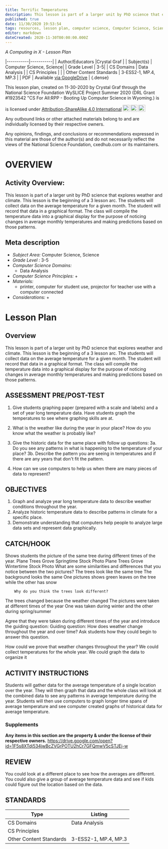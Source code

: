 ```yaml
---
title: Terrific Temperatures
description: This lesson is part of a larger unit by PhD science that explores weather and climate. This lesson is the beginning of a 3 lesson arc. The students will collect data on the average temperature for a given month. The student will record that data in a graphical format. The class will compile the temperature data into a graphical display for the purpose of noticing changes in average monthly temperatures and making predictions based on those patterns.
published: true
date: 11/30/2020 19:53:54
tags: resources, lesson plan, computer science, Computer Science, Science 
editor: markdown
dateCreated: 2020-11-30T00:00:00.000Z
---
```

*A Computing in X - Lesson Plan*

|-----------|-----------|
| Author/Educators |Crystal Graf |
| Subject(s) | Computer Science, Science|
| Grade Level | 3-5|
| CS Domains | Data Analysis |
| CS Principles |  |
| Other Content Standards | 3-ESS2-1, MP.4, MP.3 | 
| PDF | Available [via GoogleDrive]() |
{.dense}






This lesson plan, created on 11-30-2020 by Crystal Graf through the National Science Foundation WySLICE Project Summer 2020 (DRL Grant #1923542 "CS For All:RPP - Booting Up Computer Science in Wyoming.) is  <p xmlns:cc="http://creativecommons.org/ns#" >  is licensed under <a href="http://creativecommons.org/licenses/by-sa/4.0/?ref=chooser-v1" target="_blank" rel="license noopener noreferrer" style="display:inline-block;">Attribution-ShareAlike 4.0 International<img style="height:22px!important;margin-left:3px;vertical-align:text-bottom;" src="https://mirrors.creativecommons.org/presskit/icons/cc.svg?ref=chooser-v1"><img style="height:22px!important;margin-left:3px;vertical-align:text-bottom;" src="https://mirrors.creativecommons.org/presskit/icons/by.svg?ref=chooser-v1"><img style="height:22px!important;margin-left:3px;vertical-align:text-bottom;" src="https://mirrors.creativecommons.org/presskit/icons/sa.svg?ref=chooser-v1"></a></p>


Any outbound links or other attached materials belong to and are individually licensed by their respective owners. 


Any opinions, findings, and conclusions or recommendations expressed in this material are those of the author(s) and do not necessarily reflect the views of the National Science Foundation, cxedhub.com or its maintainers.


# OVERVIEW
## Activity Overview:  
This lesson is part of a larger unit by PhD science that explores weather and climate. This lesson is the beginning of a 3 lesson arc. The students will collect data on the average temperature for a given month. The student will record that data in a graphical format. The class will compile the temperature data into a graphical display for the purpose of noticing changes in average monthly temperatures and making predictions based on those patterns.
## Meta description
+ *Subject Area:* Computer Science, Science 
+ *Grade Level :* 3-5 
+ *Computer Science Domains:*
   + Data Analysis
+ *Computer Science Principles:*
   + 
+ *Materials:* 
   + printer, computer for student use, projector for teacher use with a computer connected
+ *Considerations:*
   + 


# Lesson Plan
## Overview
This lesson is part of a larger unit by PhD science that explores weather and climate. This lesson is the beginning of a 3 lesson arc. The students will collect data on the average temperature for a given month. The student will record that data in a graphical format. The class will compile the temperature data into a graphical display for the purpose of noticing changes in average monthly temperatures and making predictions based on those patterns.
## ASSESSMENT PRE/POST-TEST
1. Give students graphing paper (prepared with a scale and labels) and a set of year long temperature data. Have students graph the temperatures to see where graphing skills are at. 


2. What is the weather like during the year in your place? How do you know what the weather is probably like?


3. Give the historic data for the same place with follow up questions:
3a. Do you see any patterns in what is happening to the temperature of your place?
3b. Describe the pattern you are seeing in temperatures and if there are any years that don't fit the pattern.


4. How can we use computers to help us when there are many pieces of data to represent?
## OBJECTIVES
1. Graph and analyze year long temperature data to describe weather conditions throughout the year.
2. Analyze historic temperature data to describe patterns in climate for a specific place.
3. Demonstrate understanding that computers help people to analyze large data sets and represent data graphically.


## CATCH/HOOK
Shows students the picture of the same tree during different times of the year.
 Plane Trees Grove Springtime Stock Photo
Plane Trees Grove Wintertime Stock Photo
        What are some similarities and differences that you notice between the two pictures?
The trees look like the same tree
The background looks the same
One pictures shows green leaves on the tree while the other has snow


        Why do you think the trees look different?
The trees changed because the weather changed
The pictures were taken at different times of the year
One was taken during winter and the other during spring/summer


Agree that they were taken during different times of the year and introduce the guiding question: Guiding question: How does weather change throughout the year and over time? Ask students how they could begin to answer this question.


How could we prove that weather changes throughout the year?
We could collect temperatures for the whole year.
We could graph the data to organize it


## ACTIVITY INSTRUCTIONS
Students will gather data for the average temperature of a single location over the year. They will then graph that data and the whole class will look at the combined data to see any patterns in average temperature during the year. Students will then use computers to graph longer time spans of average temperature and see computer created graphs of historical data for average temperature.


### Supplements
**Any items in this section are the property & under the license of their respective owners.**
https://drive.google.com/open?id=1F5s8XTdj534jwBcZVGrPOTU2hCr7GFQmwV5cSTJEj-w




## REVIEW
You could look at a different place to see how the averages are different. You could also give a group of average temperature data and see if kids could figure out the location based on the data.
## STANDARDS        
| Type | Listing | 
|-----------|-----------|
| CS Domains  | Data Analysis|
| CS Principles   | |
| Other Content Standards | 3-ESS2-1, MP.4, MP.3  |